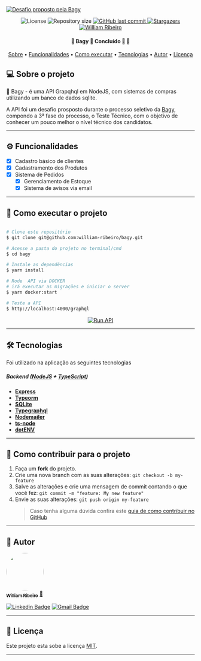   <a href="https://site.bagy.com.br/">
    <img alt="Desafio proposto pela Bagy" src="https://tempodeinovacao.com.br/wp-content/uploads/2020/04/Bagy.png">
  </a>
  
<p align="center">	
 <img alt="License" src="https://img.shields.io/badge/license-MIT-8257E5">  <img alt="Repository size" src="https://img.shields.io/github/repo-size/william-ribeiro/bagy?color=774DD6" > 
  <a href="https://github.com/william-ribeiro/bagy/commits/develop">  <img alt="GitHub last commit" src="https://img.shields.io/github/last-commit/william-ribeiro/bagy?color=774DD6">
  </a> 
  <a href="https://github.com/william-ribeiro/bagy/stargazers">
    <img alt="Stargazers" src="https://img.shields.io/github/stars/william-ribeiro/bagy?color=8257E5&logo=github">
  </a>
     <a href="https://www.linkedin.com/in/william-ribeiro-0b5ab911a/">
      <img alt="William Ribeiro" src="https://img.shields.io/badge/-WilliamRibeiro-8257e5?style=flat&logo=Linkedin&logoColor=white" />
   </a>


</p>

<h4 align="center"> 
	🚧  Bagy  🚀 Concluído 🚀 🚧
</h4>

<p align="center">
 <a href="#-sobre-o-projeto">Sobre</a> •
 <a href="#-funcionalidades">Funcionalidades</a> • 
 <a href="#-como-executar-o-projeto">Como executar</a> • 
 <a href="#-tecnologias">Tecnologias</a> •  
 <a href="#-autor">Autor</a> • 
 <a href="#user-content--licença">Licença</a>
</p>

## 💻 Sobre o projeto

🚀 Bagy - é uma API Grapqhql em NodeJS, com sistemas de compras utilizando um banco de dados sqlite.

A API foi um desafio prosposto durante o processo seletivo da [Bagy](https://site.bagy.com.br/"), compondo a 3ª fase do processo, o Teste Técnico, com o objetivo de conhecer um pouco melhor o nível técnico dos candidatos.

---

## ⚙️ Funcionalidades

- [x] Cadastro básico de clientes
- [x] Cadastramento dos Produtos
- [x] Sistema de Pedidos
  - [x] Gerenciamento de Estoque
  - [x] Sistema de avisos via email

---

## 🚀 Como executar o projeto

```bash

# Clone este repositório
$ git clone git@github.com:william-ribeiro/bagy.git

# Acesse a pasta do projeto no terminal/cmd
$ cd bagy

# Instale as dependências
$ yarn install

# Rode  API via DOCKER
# irá executar as migrações e iniciar o server
$ yarn docker:start

# Teste a API
$ http://localhost:4000/graphql


```

<p align="center">
  <a href="http://localhost:4000/graphql" target="_blank"><img src="https://img.icons8.com/color/2x/graphql.png" alt="Run API"></a>
</p>

---

## 🛠 Tecnologias

Foi utilizado na aplicação as seguintes tecnologias

##### [](https://github.com/william-ribeiro/bagy#backend-nodejs--typescript)**Backend** ([NodeJS](https://nodejs.org/en/) + [TypeScript](https://www.typescriptlang.org/))

- **[Express](https://expressjs.com/)**
- **[Typeorm](https://typeorm.io/)**
- **[SQLite](https://github.com/mapbox/node-sqlite3)**
- **[Typegraphql](https://typegraphql.com/)**
- **[Nodemailer](https://nodemailer.com/about/)**
- **[ts-node](https://github.com/TypeStrong/ts-node)**
- **[dotENV](https://github.com/motdotla/dotenv)**

---

## 💪 Como contribuir para o projeto

1. Faça um **fork** do projeto.
2. Crie uma nova branch com as suas alterações: `git checkout -b my-feature`
3. Salve as alterações e crie uma mensagem de commit contando o que você fez: `git commit -m "feature: My new feature"`
4. Envie as suas alterações: `git push origin my-feature`
   > Caso tenha alguma dúvida confira este [guia de como contribuir no GitHub](./CONTRIBUTING.md)

---

## 🦸 Autor

<a href="https://github.com/william-ribeiro/">
 <img style="border-radius: 50%;" src="https://avatars.githubusercontent.com/u/60985185?s=460&u=389f6878e2b972d3f66348a698c7ecfbbb245582&v=4" width="100px;" alt=""/>
 <br />
 <sub><b>William Ribeiro</b></sub></a> <a href="https://blog.rocketseat.com.br/author/thiago/" title="AlunoRocketseat">🚀</a>
 <br />

[![Linkedin Badge](https://img.shields.io/badge/-William-blue?style=flat-square&logo=Linkedin&logoColor=white&link=https://www.linkedin.com/in/william-ribeiro-0b5ab911a/)](https://www.linkedin.com/in/william-ribeiro-0b5ab911a/)
[![Gmail Badge](https://img.shields.io/badge/-sbrdigital15@gmail.com-c14438?style=flat-square&logo=Gmail&logoColor=white&link=mailto:sbrdigital15@gmail.com)](mailto:sbrdigital15@gmail.com)

---

## 📝 Licença

Este projeto esta sobe a licença [MIT](./LICENSE).

---
